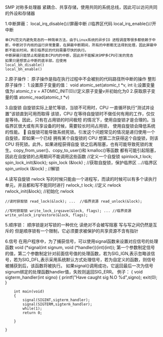 SMP  对称多处理器  紧耦合、共享存储，使用共同的系统总线，因此可以访问共同的外设和存储器



1.中断屏蔽：
	local_irq_disable()//屏蔽中断
	//临界区代码
	local_irq_enable()//开中断

	单CPU范文内避免竞态的一种简单方法，由于Linux系统的异步IO 进程调度等很多都依赖于中断，中断对于内核的运行非常重要，在屏蔽中断期间，所有的中断都无法得到处理，因此屏蔽中断不能长时间，索引临界区的代码需要尽快的执行。
	中断屏蔽只能禁止和是能本CPU内的中断，因此并不能解决SMP多CPU引发的竞态
	如果只是想禁止中断的底半部，应使用
	local_bh_disable()
	local_bh_enable()


2.原子操作：
	原子操作是指在执行过程中不会被别的代码路径所中断的操作
	整形原子操作：
		1.设置原子变量的值：
			void atomic_set(atomic_t *v, int i);设置变量值为i
			atomic_t v = ATOMIC_INIT(0)//定义原子变量v并初始化为0
		2.获取原子变量的值
			atomic_read(atomic_t *v)

3.自旋锁
	自旋锁实际上是忙等锁，当锁不可用时，CPU 一直循环执行“测试并设置”该锁直到可用而取得 该锁，CPU 在等待自旋锁时不做任何有用的工作，仅仅是等待。因此，只有在占用锁的时间极短 的情况下，使用自旋锁才是合理的。当临界区很大或有共享设备的时候，需要较长时间占用锁， 使用自旋锁会降低系统的性能。  自旋锁可能导致系统死锁。引发这个问题常见的情况是递归使用一个自旋锁，即如果一个已经 拥有某个自旋锁的 CPU 想第二次获得这个自旋锁，则该 CPU 将死锁。此外，如果进程获得自旋 锁之后再阻塞，也有可能导致死锁的发生。copy_from_user()、copy_to_user()和 kmalloc()等函数 都有可能引起阻塞，因此在自旋锁的占用期间不能调用这些函数
		//定义一个自旋锁 spinlock_t lock; spin_lock_init(&lock); 
		spin_lock (&lock) ; //获取自旋锁，保护临界区 ...//临界区 
		spin_unlock (&lock) ; //解锁


4.读写自旋锁
	rwlock
	写的时候只能由一个进程写，而读的时候可以有多个读执行单元，并且都和写不能同时进行
	rwlock_t lock;   //定义 rwlock rwlock_init(&lock); //初始化 rwlock 
 
	//读时获取锁 read_lock(&lock); ...  //临界资源 read_unlock(&lock); 
	 
	//写时获取锁 write_lock_irqsave(&lock, flags); ... //临界资源 write_unlock_irqrestore(&lock, flags); 

5.顺序锁：
	顺序锁是对写锁的一种优化
	读绝对不会被写阻塞
	写与写之间仍然是互斥的
	但是顺序锁有一个限制，它必须要求被保护的共享资源不含有指针


6.信号
在用户程序中，为了捕获信号，可以使用signal函数来设置对应信号的处理函数
	void (*signal(int signum, void (*handler))(int)(int));
	第一个参数制定信号的值，第二个参数制定针对前面信号值的处理函数，若为SIG_IGN,表示忽略该信号，若为SIG_DFL,表示采用系统默认方式处理信号，若为自定义的函数，则信号被捕获到后，该函数将被执行。
	如果signal()调用成功，它返回最后一次为信号signum绑定的处理函数handler值，失败则返回SIG_ERR。
	例子：
	{
		void sigterm_handler(int signo)
		{
			printf("Have caught sig N.O %d",signo);
		exit(0);	
		}

		int main(void)
		{
			signal(SIGINT,sigterm_handler);
			signal(SIGTERM,sigterm_handler);
			while(1);
			return 0;
		
		}

	}

